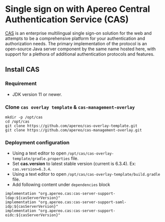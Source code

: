 Single sign on with Apereo Central Authentication Service (CAS)
===============================================================
[CAS](https://apereo.github.io/cas/) is an enterprise multilingual single sign-on solution for the web and attempts to be a comprehensive platform for your authentication and authorization needs.
The primary implementation of the protocol is an open-source Java server component by the same name hosted here, with support for a plethora of additional authentication protocols and features.

## Install CAS

### Requirement
* JDK version 11 or newer.

### Clone `cas overlay template` & `cas-management-overlay`
```shell
mkdir -p /opt/cas
cd /opt/cas
git clone https://github.com/apereo/cas-overlay-template.git
git clone https://github.com/apereo/cas-management-overlay.git
```

### Deployment configuration
* Using a text editor to open `/opt/cas/cas-overlay-template/gradle.properties` file.
* Set **cas.version** to latest stable version (current is 6.3.4). Ex: `cas.version=6.3.4`.
* Using a text editor to open `/opt/cas/cas-overlay-template/build.gradle` file.
* Add following content under `dependencies` block
```
implementation "org.apereo.cas:cas-server-support-ldap:${casServerVersion}"
implementation "org.apereo.cas:cas-server-support-saml-idp:${casServerVersion}"
implementation "org.apereo.cas:cas-server-support-oidc:${casServerVersion}"
```